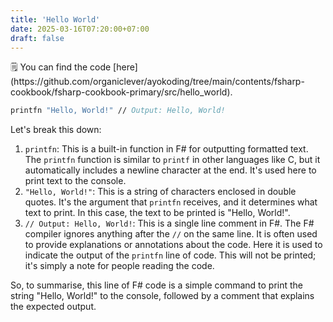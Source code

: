 ```yaml
---
title: 'Hello World'
date: 2025-03-16T07:20:00+07:00
draft: false
---
```


<aside>
🗒️ You can find the code [here](https://github.com/organiclever/ayokoding/tree/main/contents/fsharp-cookbook/fsharp-cookbook-primary/src/hello_world).

</aside>

```fsharp
printfn "Hello, World!" // Output: Hello, World!
```

Let's break this down:

1. `printfn`: This is a built-in function in F# for outputting formatted text. The `printfn` function is similar to `printf` in other languages like C, but it automatically includes a newline character at the end. It's used here to print text to the console.
2. `"Hello, World!"`: This is a string of characters enclosed in double quotes. It's the argument that `printfn` receives, and it determines what text to print. In this case, the text to be printed is "Hello, World!".
3. `// Output: Hello, World!`: This is a single line comment in F#. The F# compiler ignores anything after the `//` on the same line. It is often used to provide explanations or annotations about the code. Here it is used to indicate the output of the `printfn` line of code. This will not be printed; it's simply a note for people reading the code.

So, to summarise, this line of F# code is a simple command to print the string "Hello, World!" to the console, followed by a comment that explains the expected output.
